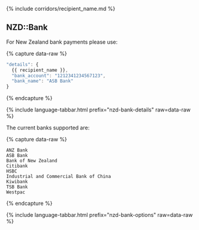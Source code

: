 {% include corridors/recipient_name.md %}

## NZD::Bank

For New Zealand bank payments please use:

{% capture data-raw %}
```javascript
"details": {
  {{ recipient_name }},
  "bank_account": "1212341234567123",
  "bank_name": "ASB Bank"
}
```
{% endcapture %}

{% include language-tabbar.html prefix="nzd-bank-details" raw=data-raw %}

The current banks supported are:

{% capture data-raw %}
```
ANZ Bank
ASB Bank
Bank of New Zealand
Citibank
HSBC
Industrial and Commercial Bank of China
Kiwibank
TSB Bank
Westpac
```
{% endcapture %}

{% include language-tabbar.html prefix="nzd-bank-options" raw=data-raw %}